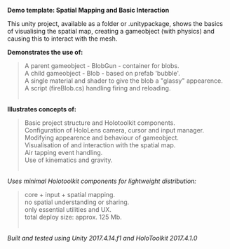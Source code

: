 **Demo template:  Spatial Mapping and Basic Interaction**

This unity project, available as a folder or .unitypackage, shows the 
basics of visualising the spatial map, creating a gameobject (with physics) 
and causing this to interact with the mesh.  <br /> 


__Demonstrates the use of:__  <br />
> A parent gameobject - BlobGun - container for blobs. <br />
> A child gameobject - Blob - based on prefab 'bubble'. <br />
> A single material and shader to give the blob a "glassy" appearence. <br />
> A script (fireBlob.cs) handling firing and reloading.  <br /> <br />


__Illustrates concepts of:__ <br />
> Basic project structure and Holotoolkit components. <br />
> Configuration of HoloLens camera, cursor and input manager. <br />
> Modifying appearence and behaviour of gameobject. <br />
> Visualisation of and interaction with the spatial map. <br />
> Air tapping event handling. <br />
> Use of kinematics and gravity. <br /> <br />


_Uses minimal Holotoolkit components for lightweight distribution:_ <br />
> core + input + spatial mapping. <br />
> no spatial understanding or sharing. <br />
> only essential utilities and UX. <br />
> total deploy size: approx. 125 Mb. <br />  <br />

*Built and tested using Unity 2017.4.14.f1 and HoloToolkit 2017.4.1.0*
